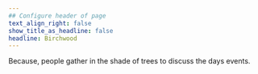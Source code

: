 ```yaml
---
## Configure header of page
text_align_right: false
show_title_as_headline: false
headline: Birchwood
---
```


<!-- this is a subheadline -->



Because, people gather in the shade of trees to discuss the days events.

